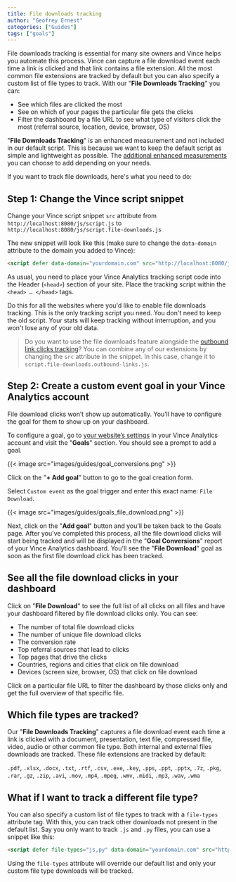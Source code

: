```yaml
---
title: File downloads tracking
author: "Geofrey Ernest"
categories: ["Guides"]
tags: ["goals"]
---
```


<!--more-->

File downloads tracking is essential for many site owners and Vince helps you automate this process. Vince can capture a file download event each time a link is clicked and that link contains a file extension. All the most common file extensions are tracked by default but you can also specify a custom list of file types to track. With our "**File Downloads Tracking**" you can:

* See which files are clicked the most
* See on which of your pages the particular file gets the clicks
* Filter the dashboard by a file URL to see what type of visitors click the most (referral source, location, device, browser, OS)

"**File Downloads Tracking**" is an enhanced measurement and not included in our default script. This is because we want to keep the default script as simple and lightweight as possible. The [additional enhanced measurements](script-extensions.md) you can choose to add depending on your needs.

If you want to track file downloads, here's what you need to do:

## Step 1: Change the Vince script snippet

Change your Vince script snippet `src` attribute from `http://localhost:8080/js/script.js` to `http://localhost:8080/js/script.file-downloads.js`

The new snippet will look like this (make sure to change the `data-domain` attribute to the domain you added to Vince):

```html
<script defer data-domain="yourdomain.com" src="http://localhost:8080/js/script.file-downloads.js"></script>
```

As usual, you need to place your Vince Analytics tracking script code into the Header (`<head>`) section of your site. Place the tracking script within the `<head> … </head>` tags.

Do this for all the websites where you'd like to enable file downloads tracking. This is the only tracking script you need. You don't need to keep the old script. Your stats will keep tracking without interruption, and you won't lose any of your old data.


> Do you want to use the file downloads feature alongside the [outbound link clicks tracking](/goals-outbound-links)? You can combine any of our extensions by changing the `src` attribute in the snippet. In this case, change it to `script.file-downloads.outbound-links.js`.

## Step 2: Create a custom event goal in your Vince Analytics account

File download clicks won’t show up automatically. You’ll have to configure the goal for them to show up on your dashboard.

To configure a goal, go to [your website’s settings](/website-settings) in your Vince Analytics account and visit the "**Goals**" section. You should see a prompt to add a goal.

{{< image src="images/guides/goal_conversions.png" >}}

Click on the "**+ Add goal**" button to go to the goal creation form.

Select `Custom event` as the goal trigger and enter this exact name: `File Download`.


{{< image src="images/guides/goals_file_download.png" >}}

Next, click on the "**Add goal**" button and you’ll be taken back to the Goals page. After you've completed this process, all the file download clicks will start being tracked and will be displayed in the "**Goal Conversions**" report of your Vince Analytics dashboard. You'll see the "**File Download**" goal as soon as the first file download click has been tracked.

## See all the file download clicks in your dashboard

Click on "**File Download**" to see the full list of all clicks on all files and have your dashboard filtered by file download clicks only. You can see:

* The number of total file download clicks
* The number of unique file download clicks
* The conversion rate
* Top referral sources that lead to clicks
* Top pages that drive the clicks
* Countries, regions and cities that click on file download 
* Devices (screen size, browser, OS) that click on file download 

Click on a particular file URL to filter the dashboard by those clicks only and get the full overview of that specific file.

## Which file types are tracked?

Our "**File Downloads Tracking**" captures a file download event each time a link is clicked with a document, presentation, text file, compressed file, video, audio or other common file type. Both internal and external files downloads are tracked. These file extensions are tracked by default: 

`.pdf`, `.xlsx`, `.docx`, `.txt`, `.rtf`, `.csv`, `.exe`, `.key`, `.pps`, `.ppt`, `.pptx`, `.7z`, `.pkg`, `.rar`, `.gz`, `.zip`, `.avi`, `.mov`, `.mp4`, `.mpeg`, `.wmv`, `.midi`, `.mp3`, `.wav`, `.wma`

## What if I want to track a different file type?

You can also specify a custom list of file types to track with a `file-types` attribute tag. With this, you can track other downloads not present in the default list. Say you only want to track `.js` and `.py` files, you can use a snippet like this:

```html
<script defer file-types="js,py" data-domain="yourdomain.com" src="http://localhost:8080/js/script.file-downloads.js"></script>
```

Using the `file-types` attribute will override our default list and only your custom file type downloads will be tracked.
